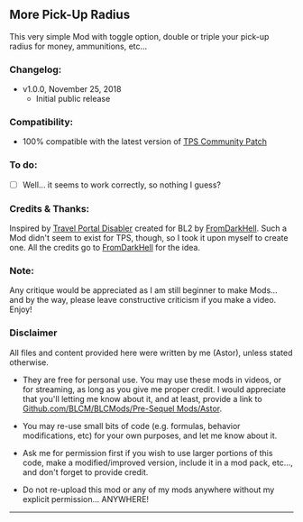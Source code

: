 ## More Pick-Up Radius

This very simple Mod with toggle option, double or triple your pick-up radius for money, ammunitions, etc...

### Changelog:
- v1.0.0, November 25, 2018
  - Initial public release
 
### Compatibility:

- 100% compatible with the latest version of [TPS Community Patch](https://github.com/BLCM/BLCMods/tree/master/Pre%20Sequel%20Mods/Community%20Patch)

### To do:

- [ ] Well... it seems to work correctly, so nothing I guess?

### Credits & Thanks:

Inspired by [Travel Portal Disabler](https://github.com/BLCM/BLCMods/blob/master/Borderlands%202%20mods/FromDarkHell/Quality%20of%20Life/TravelPortalDisabler.blcm) created for BL2 by [FromDarkHell](https://github.com/BLCM/BLCMods/tree/master/Borderlands%202%20mods/FromDarkHell). Such a Mod didn't seem to exist for TPS, though, so I took it upon myself to create one. All the credits go to [FromDarkHell](https://github.com/BLCM/BLCMods/tree/master/Borderlands%202%20mods/FromDarkHell) for the idea. 
  
### Note: 

Any critique would be appreciated as I am still beginner to make Mods... and by the way, please leave constructive criticism if you make a video. 
Enjoy!

### Disclaimer

All files and content provided here were written by me (Astor), unless stated otherwise.

- They are free for personal use. You may use these mods in videos, or for streaming, as long as you give me proper credit. I would appreciate that you'll letting me know about it, and at least, provide a link to [Github.com/BLCM/BLCMods/Pre-Sequel Mods/Astor](https://github.com/BLCM/BLCMods/tree/master/Pre%20Sequel%20Mods/Astor).

- You may re-use small bits of code (e.g. formulas, behavior modifications, etc) for your own purposes, and let me know about it. 

- Ask me for permission first if you wish to use larger portions of this code, make a modified/improved version, include it in a mod pack, etc..., and don't forget to provide credit.

- Do not re-upload this mod or any of my mods anywhere without my explicit permission... ANYWHERE!

* * * * *



